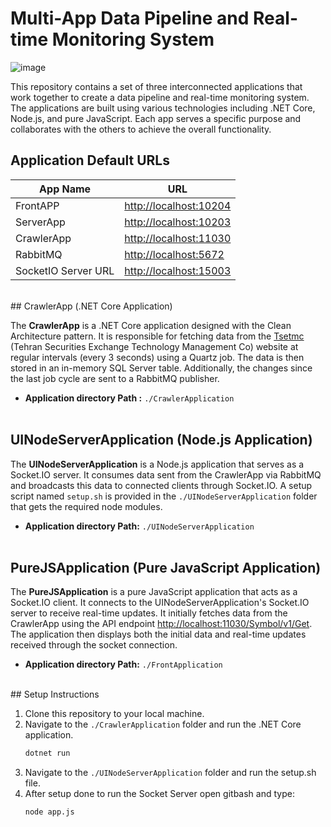# Multi-App Data Pipeline and Real-time Monitoring System


![image](https://github.com/Alirale/TSE_DataCrawleringApp/assets/59726045/6b2b0601-ee71-4e65-8887-81dafd2c6f0a)


This repository contains a set of three interconnected applications that work together to create a data pipeline and real-time monitoring system. The applications are built using various technologies including .NET Core, Node.js, and pure JavaScript. Each app serves a specific purpose and collaborates with the others to achieve the overall functionality.
<br>
## Application Default URLs

| App Name            | URL                              |
|---------------------|----------------------------------|
| FrontAPP            | [http://localhost:10204](http://localhost:10204)           |
| ServerApp           | [http://localhost:10203](http://localhost:10203)           |
| CrawlerApp          | [http://localhost:11030](http://localhost:11030)           |
| RabbitMQ            | [http://localhost:5672](http://localhost:5672)            |
| SocketIO Server URL | [http://localhost:15003](http://localhost:15003)           |

<br>
## CrawlerApp (.NET Core Application)

The **CrawlerApp** is a .NET Core application designed with the Clean Architecture pattern. It is responsible for fetching data from the [Tsetmc](http://www.tsetmc.com/) (Tehran Securities Exchange Technology Management Co) website at regular intervals (every 3 seconds) using a Quartz job. The data is then stored in an in-memory SQL Server table. Additionally, the changes since the last job cycle are sent to a RabbitMQ publisher.

- **Application directory Path :** `./CrawlerApplication`
<br><br>
## UINodeServerApplication (Node.js Application)

The **UINodeServerApplication** is a Node.js application that serves as a Socket.IO server. It consumes data sent from the CrawlerApp via RabbitMQ and broadcasts this data to connected clients through Socket.IO. A setup script named `setup.sh` is provided in the `./UINodeServerApplication` folder that gets the required node modules.

- **Application directory Path:** `./UINodeServerApplication`
<br><br>
## PureJSApplication (Pure JavaScript Application)

The **PureJSApplication** is a pure JavaScript application that acts as a Socket.IO client. It connects to the UINodeServerApplication's Socket.IO server to receive real-time updates. It initially fetches data from the CrawlerApp using the API endpoint [http://localhost:11030/Symbol/v1/Get](http://localhost:11030/Symbol/v1/Get). The application then displays both the initial data and real-time updates received through the socket connection.

- **Application directory Path:** `./FrontApplication`

<br>
## Setup Instructions

1. Clone this repository to your local machine.
2. Navigate to the `./CrawlerApplication` folder and run the .NET Core application.
   ```bash
   dotnet run
   
3. Navigate to the `./UINodeServerApplication` folder and run the setup.sh file.
4. After setup done to run the Socket Server open gitbash and type:
   ```bash
   node app.js

